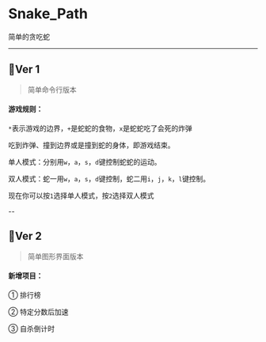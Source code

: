 # Snake_Path

简单的贪吃蛇

---
## 🍎Ver 1

> 简单命令行版本

#### **游戏规则：**

`*`表示游戏的边界，`+`是蛇蛇的食物，`x`是蛇蛇吃了会死的炸弹

吃到炸弹、撞到边界或是撞到蛇的身体，即游戏结束。

单人模式：分别用`w`，`a`，`s`，`d`键控制蛇蛇的运动。

双人模式：蛇一用`w`，`a`，`s`，`d`键控制，蛇二用`i`，`j`，`k`，`l`键控制。

现在你可以按`1`选择单人模式，按`2`选择双人模式

--

## 🍨Ver 2

> 简单图形界面版本

#### 新增项目：

① 排行榜

② 特定分数后加速

③ 自杀倒计时


